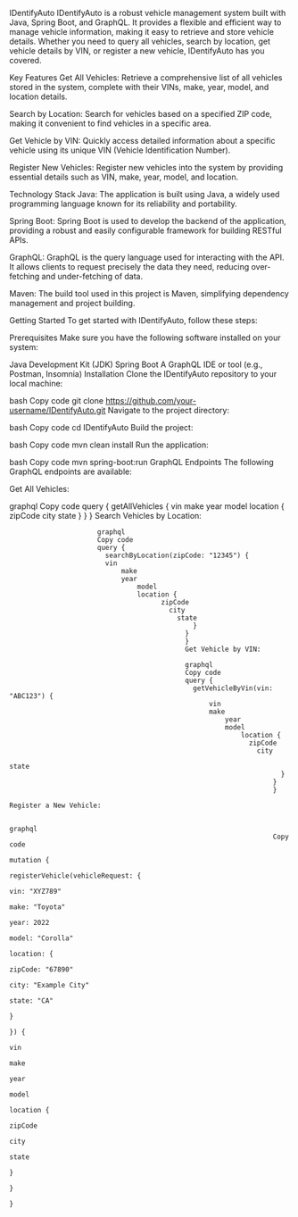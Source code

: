 IDentifyAuto
IDentifyAuto is a robust vehicle management system built with Java, Spring Boot, and GraphQL. It provides a flexible and efficient way to manage vehicle information, making it easy to retrieve and store vehicle details. Whether you need to query all vehicles, search by location, get vehicle details by VIN, or register a new vehicle, IDentifyAuto has you covered.

Key Features
Get All Vehicles: Retrieve a comprehensive list of all vehicles stored in the system, complete with their VINs, make, year, model, and location details.

Search by Location: Search for vehicles based on a specified ZIP code, making it convenient to find vehicles in a specific area.

Get Vehicle by VIN: Quickly access detailed information about a specific vehicle using its unique VIN (Vehicle Identification Number).

Register New Vehicles: Register new vehicles into the system by providing essential details such as VIN, make, year, model, and location.

Technology Stack
Java: The application is built using Java, a widely used programming language known for its reliability and portability.

Spring Boot: Spring Boot is used to develop the backend of the application, providing a robust and easily configurable framework for building RESTful APIs.

GraphQL: GraphQL is the query language used for interacting with the API. It allows clients to request precisely the data they need, reducing over-fetching and under-fetching of data.

Maven: The build tool used in this project is Maven, simplifying dependency management and project building.

Getting Started
To get started with IDentifyAuto, follow these steps:

Prerequisites
Make sure you have the following software installed on your system:

Java Development Kit (JDK)
Spring Boot
A GraphQL IDE or tool (e.g., Postman, Insomnia)
Installation
Clone the IDentifyAuto repository to your local machine:

bash
Copy code
git clone https://github.com/your-username/IDentifyAuto.git
Navigate to the project directory:

bash
Copy code
cd IDentifyAuto
Build the project:

bash
Copy code
mvn clean install
Run the application:

bash
Copy code
mvn spring-boot:run
GraphQL Endpoints
The following GraphQL endpoints are available:

Get All Vehicles:

graphql
Copy code
query {
  getAllVehicles {
      vin
          make
	      year
	          model
		      location {
		            zipCode
			          city
				        state
					    }
					      }
					      }
					      Search Vehicles by Location:

					      graphql
					      Copy code
					      query {
					        searchByLocation(zipCode: "12345") {
						    vin
						        make
							    year
							        model
								    location {
								          zipCode
									        city
										      state
										          }
											    }
											    }
											    Get Vehicle by VIN:

											    graphql
											    Copy code
											    query {
											      getVehicleByVin(vin: "ABC123") {
											          vin
												      make
												          year
													      model
													          location {
														        zipCode
															      city
															            state
																        }
																	  }
																	  }
																	  Register a New Vehicle:

																	  graphql
																	  Copy code
																	  mutation {
																	    registerVehicle(vehicleRequest: {
																	        vin: "XYZ789"
																		    make: "Toyota"
																		        year: 2022
																			    model: "Corolla"
																			        location: {
																				      zipCode: "67890"
																				            city: "Example City"
																					          state: "CA"
																						      }
																						        }) {
																							    vin
																							        make
																								    year
																								        model
																									    location {
																									          zipCode
																										        city
																											      state
																											          }
																												    }
																												    }
